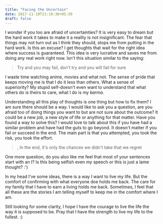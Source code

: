 ```yaml
---
title: "Facing the Uncertain"
date: 2017-11-10T21:19:30+05:30
draft: false
---
```


I wonder if you too are afraid of uncertainties? It is very easy to dream but the hard work it takes to make it a reality is not insignificant. The fear that things may not turn out as I think they should, stops me from putting in the hard work. Is this an excuse? I get thoughts that wait for the right idea where success is guaranteed. This idea is very lucrative and saves me from doing any real work right now. Isn't this situation similar to the saying:

> Try and you may fail, don't try and you will fail for sure

I waste time watching anime, movies and what not. The sense of pride that keeps moving me is that I do it less than others. What a sense of superiority? My stupid self-doesn't even want to understand that what others do is theirs to care, what I do is my *karma*. 

Understanding all this play of thoughts is one thing but how to fix them? I am sure there should be a way. I would like to ask you a question, are you afraid too of doing things you want to but are not sure about the outcome? It could be a new job, a new style of life or anything for that matter. Have you found a way to solve this? I would love to talk about this if you have had a similar problem and have had the guts to go beyond. It doesn't matter if you fail or succeed in the end. The main part is that you attempted, you took the risk, you took the effort. 

>, In the end, it's only the chances we didn't take that we regret

One more question, do you also like me feel that most of your sentences start with an I? Is this being selfish even my speech or this is just a lame thought? :')

In my head I've some ideas, there is a way I want to live my life. But the comfort of confirming with what everyone doe holds me back. The care for my family that I have to earn a living holds me back. Sometimes, I feel that all these are the stories I am telling myself to keep me in the comfort where I am.

Still looking for some clarity, I hope I have the courage to live the life the way it is supposed to be. Pray that I have the strength to live my life to the fullest. :)
